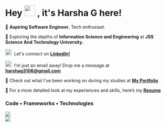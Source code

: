 <h1>Hey <img src="https://raw.githubusercontent.com/MartinHeinz/MartinHeinz/master/wave.gif" width="34px"> , it's Harsha G here! </h1>

🚀 **Aspiring Software Engineer**, Tech enthusiast. 

🌱&nbsp;Exploring the depths of **Information Science and Engineering** at **JSS Science And Technology University.** 

<img src="https://skillicons.dev/icons?i=linkedin" width="20px"> &nbsp;Let's connect on **[LinkedIn!](https://www.linkedin.com/in/imharshag/)**

<img src="https://skillicons.dev/icons?i=gmail" width="20px">&nbsp; I'm just an email away! Drop me a message at **harshag3106@gmail.com**

🌟 Check out what I've been working on during my studies at **[My Portfolio](https://harsha-g.vercel.app/)**

📝 For a more detailed look at my experiences and skills, here’s my **[Resume](https://drive.google.com/file/d/1LWz7rVbEDpNGAlbH8hzXneqEodanPbJY/view?usp=drive_link)**
<br/> 
<div> 
<h3>Code • Frameworks • Technologies</h3>
<img src="https://skillicons.dev/icons?i=python,c,java,cpp,cs,javascript,html,css,react,dotnet" /><br/> 
<img src="https://skillicons.dev/icons?i=nextjs,bootstrap,mysql,mongodb,vscode,vercel,aws,django,tailwind,azure" /><br/> 
</div> 

<br/> 
